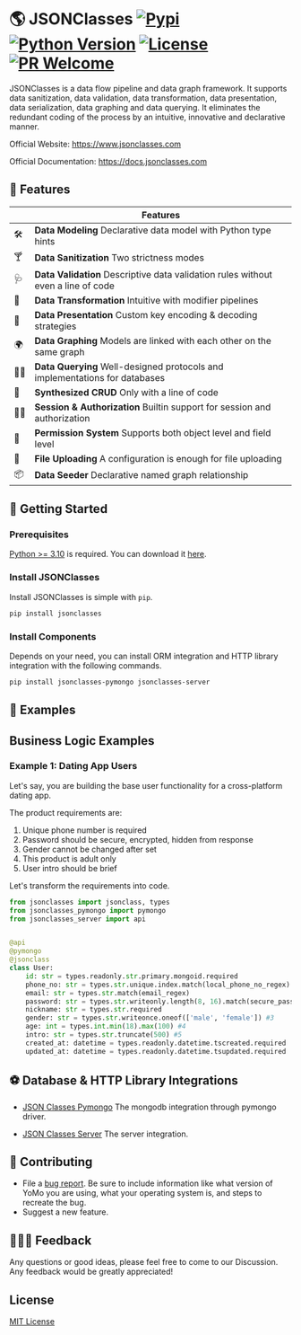 🌎 JSONClasses [![Pypi][pypi-image]][pypi-url] [![Python Version][python-image]][python-url] [![License][license-image]][license-url] [![PR Welcome][pr-image]][pr-url]
===========

JSONClasses is a data flow pipeline and data graph framework.
It supports data sanitization, data validation, data transformation, data
presentation, data serialization, data graphing and data querying. It
eliminates the redundant coding of the process by an intuitive, innovative and declarative manner.

Official Website: https://www.jsonclasses.com

Official Documentation: https://docs.jsonclasses.com

## 🚗 Features

|     | **Features**|
| --- | ----------------------------------------------------------------------------------|
| 🛠  | **Data Modeling** Declarative data model with Python type hints |
| 🍸  | **Data Sanitization** Two strictness modes |
| 🩺  | **Data Validation** Descriptive data validation rules without even a line of code |
| 🧬  | **Data Transformation** Intuitive with modifier pipelines |
| 🦖  | **Data Presentation** Custom key encoding & decoding strategies |
| 🌍  | **Data Graphing** Models are linked with each other on the same graph |
| 🏄‍♂️  | **Data Querying** Well-designed protocols and implementations for databases |
| 🚀  | **Synthesized CRUD** Only with a line of code |
| 👮‍♀️  | **Session & Authorization** Builtin support for session and authorization |
| 🔐  | **Permission System** Supports both object level and field level |
| 📁  | **File Uploading** A configuration is enough for file uploading |
| 📦  | **Data Seeder** Declarative named graph relationship |

## 🍎 Getting Started

### Prerequisites

[Python >= 3.10](https://www.python.org) is required. You can download it [here](https://www.python.org/downloads/).

### Install JSONClasses

Install JSONClasses is simple with `pip`.

```sh
pip install jsonclasses
```

### Install Components

Depends on your need, you can install ORM integration and HTTP library integration with the following commands.

```sh
pip install jsonclasses-pymongo jsonclasses-server
```

## 🎹 Examples

## Business Logic Examples

### Example 1: Dating App Users

Let's say, you are building the base user functionality for a cross-platform
dating app.

The product requirements are:

1. Unique phone number is required
2. Password should be secure, encrypted, hidden from response
3. Gender cannot be changed after set
4. This product is adult only
5. User intro should be brief

Let's transform the requirements into code.

```python
from jsonclasses import jsonclass, types
from jsonclasses_pymongo import pymongo
from jsonclasses_server import api


@api
@pymongo
@jsonclass
class User:
    id: str = types.readonly.str.primary.mongoid.required
    phone_no: str = types.str.unique.index.match(local_phone_no_regex).required #1
    email: str = types.str.match(email_regex)
    password: str = types.str.writeonly.length(8, 16).match(secure_password_regex).transform(salt).required #2
    nickname: str = types.str.required
    gender: str = types.str.writeonce.oneof(['male', 'female']) #3
    age: int = types.int.min(18).max(100) #4
    intro: str = types.str.truncate(500) #5
    created_at: datetime = types.readonly.datetime.tscreated.required
    updated_at: datetime = types.readonly.datetime.tsupdated.required
```

## ⚽️ Database & HTTP Library Integrations

* [JSON Classes Pymongo](https://github.com/fillmula/jsonclasses-pymongo)
The mongodb integration through pymongo driver.

* [JSON Classes Server](https://github.com/fillmula/jsonclasses-server)
The server integration.

## 🦸 Contributing

* File a [bug report](https://github.com/fillmula/jsonclasses/issues/new). Be sure to include information like what version of YoMo you are using, what your operating system is, and steps to recreate the bug.
* Suggest a new feature.

## 🤹🏻‍♀️ Feedback

Any questions or good ideas, please feel free to come to our Discussion. Any feedback would be greatly appreciated!

## License

[MIT License](https://github.com/fillmula/jsonclasses/blob/master/LICENSE)

[pypi-image]: https://img.shields.io/pypi/v/jsonclasses.svg?style=flat-square
[pypi-url]: https://pypi.org/project/jsonclasses/
[python-image]: https://img.shields.io/pypi/pyversions/jsonclasses?style=flat-square
[python-url]: https://pypi.org/project/jsonclasses/
[license-image]: https://img.shields.io/github/license/fillmula/jsonclasses.svg?style=flat-square
[license-url]: https://github.com/fillmula/jsonclasses/blob/master/LICENSE
[pr-image]: https://img.shields.io/badge/PRs-welcome-brightgreen.svg?style=flat-square
[pr-url]: https://github.com/fillmula/jsonclasses
